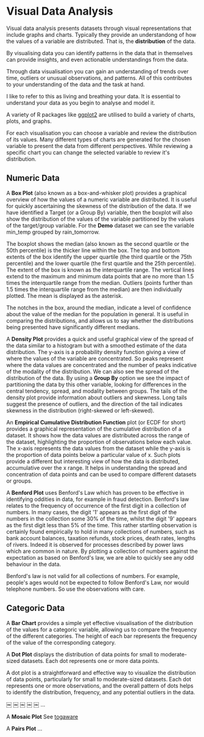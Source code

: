 # Visual Data Analysis

Visual data analysis presents datasets through visual representations
that include graphs and charts. Typically they provide an
understandong of how the values of a variable are distributed. That
is, the **distribution** of the data. 

By visualising data you can identify patterns in the data that in
themselves can provide insights, and even actionable understandings
from the data.

Through data visualisation you can gain an understanding of trends
over time, outliers or unusual observations, and patterns. All of this
contributes to your understanding of the data and the task at hand.

I like to refer to this as living and breathing your data. It is
essential to understand your data as you begin to analyse and model
it.

A variety of R packages like
[ggplot2](https://www.rdocumentation.org/packages/ggplot2) are
utilised to build a variety of charts, plots, and graphs.

For each visualisation you can choose a variable and review the
distribution of its values. Many different types of charts are
generated for the chosen variable to present the data from different
perspectives. While reviewing a specific chart you can change the
selected variable to review it's distribution.

> 

## Numeric Data

A **Box Plot** (also known as a box-and-whisker plot) provides a
graphical overview of how the values of a numeric variable are
distributed. It is useful for quickly ascertaining the skewness of the
distribution of the data. If we have identified a Target (or a Group
By) variable, then the boxplot will also show the distribution of the
values of the variable partitioned by the values of the target/group
variable. For the **Demo** dataset we can see the variable min_temp
grouped by rain_tomorrow.

The boxplot shows the median (also known as the second quartile or the
50th percentile) is the thicker line within the box. The top and
bottom extents of the box identify the upper quartile (the third
quartile or the 75th percentile) and the lower quartile (the first
quartile and the 25th percentile). The extent of the box is known as
the interquartile range. The vertical lines extend to the maximum and
minimum data points that are no more than 1.5 times the interquartile
range from the median. Outliers (points further than 1.5 times the
interquartile range from the median) are then individually
plotted. The mean is displayed as the asterisk.

The notches in the box, around the median, indicate a level of
confidence about the value of the median for the population in
general. It is useful in comparing the distributions, and allows us to
say whether the distributions being presented have significantly
different medians.


A **Density Plot** provides a quick and useful graphical view of the
spread of the data similar to a histogram but with a smoothed estimate
of the data distribution. The y-axis is a probability density function
giving a view of where the values of the variable are concentrated. So
peaks represent where the data values are concentrated and the number
of peaks indicative of the modality of the distribution. We can also
see the spread of the distribution of the data. By using a **Group
By** option we see the impact of partitioning the data by this other
variable, looking for differences in the central tendency, spread, and
modality between groups. The tails of the density plot provide
information about outliers and skewness. Long tails suggest the
presence of outliers, and the direction of the tail indicates skewness
in the distribution (right-skewed or left-skewed).

An **Empirical Cumulative Distribution Function** plot (or ECDF for
short) provides a graphical representation of the cumulative
distribution of a dataset. It shows how the data values are
distributed across the range of the dataset, highlighting the
proportion of observations below each value. The x-axis represents the
data values from the dataset while the y-axis is the proportion of
data points below a particular value of x. Such plots provide a
different but interesting view of how the data is distributed,
accumulative over the x range. It helps in understanding the spread
and concentration of data points and can be used to compare different
datasets or groups.

A **Benford Plot** uses Benford's Law which has proven to be effective
in identifying oddities in data, for example in fraud
detection. Benford's law relates to the frequency of occurrence of the
first digit in a collection of numbers. In many cases, the digit '1'
appears as the first digit of the numbers in the collection some 30%
of the time, whilst the digit '9' appears as the first digit less than
5% of the time. This rather startling observation is certainly found
empirically to hold in many collections of numbers, such as bank
account balances, taxation refunds, stock prices, death rates, lengths
of rivers. Indeed it is observed for processes described by power laws
which are common in nature. By plotting a collection of numbers
against the expectation as based on Benford's law, we are able to
quickly see any odd behaviour in the data.

Benford's law is not valid for all collections of numbers. For
example, people's ages would not be expected to follow Benford's Law,
nor would telephone numbers. So use the observations with care.

> 

## Categoric Data

A **Bar Chart** provides a simple yet effective visualisation of the
distribution of the values for a categoric variable, allowing us to
compare the frequency of the different categories. The height of each
bar represents the frequency of the value of the corresponding
category.

A **Dot Plot** displays the distribution of data points for small to
moderate-sized datasets. Each dot represents one or more data points.

A dot plot is a straightforward and effective way to visualize the distribution of data points, particularly for small to moderate-sized datasets. Each dot represents one or more observations, and the overall pattern of dots helps to identify the distribution, frequency, and any potential outliers in the data.

￼
￼
￼
￼
￼
...

A **Mosaic Plot** See [togaware](https://datamining.togaware.com/survivor/Mosaic_Plot.html)

A **Pairs Plot** ...

> 

